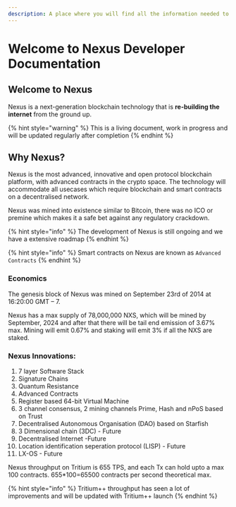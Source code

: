 ```yaml
---
description: A place where you will find all the information needed to build on Nexus
---
```


# Welcome to Nexus Developer Documentation

## Welcome to Nexus

Nexus is a next-generation blockchain technology that is **re-building the internet** from the ground up.

{% hint style="warning" %}
This is a living document, work in progress and will be updated regularly after completion
{% endhint %}

## Why Nexus?

Nexus is the most advanced, innovative and open protocol blockchain platform, with advanced contracts in the crypto space. The technology will accommodate all usecases which require blockchain and smart contracts on a decentralised network.&#x20;

Nexus was mined into existence similar to Bitcoin, there was no ICO or premine which makes it a safe bet against any regulatory crackdown.

{% hint style="info" %}
The development of Nexus is still ongoing and we have a extensive roadmap
{% endhint %}

{% hint style="info" %}
Smart contracts on Nexus are known as `Advanced Contracts`&#x20;
{% endhint %}

### Economics

The genesis block of Nexus was mined on September 23rd of 2014 at 16:20:00 GMT – 7.

Nexus has a max supply of 78,000,000 NXS, which will be mined by September, 2024 and after that there will be tail end emission of 3.67% max. Mining will emit 0.67% and staking will emit 3% if all the NXS are staked.

### Nexus Innovations:

1. 7 layer Software Stack
2. Signature Chains
3. Quantum Resistance
4. Advanced Contracts
5. Register based 64-bit Virtual Machine
6. 3 channel consensus, 2 mining channels Prime, Hash and nPoS based on Trust
7. Decentralised Autonomous Organisation (DAO) based on Starfish
8. 3 Dimensional chain (3DC) - Future
9. Decentralised Internet -Future
10. Location identification seperation protocol (LISP) - Future
11. LX-OS - Future

Nexus throughput on Tritium is 655 TPS, and each Tx can hold upto a max 100 contracts. 655\*100=65500 contracts per second theoretical max.

{% hint style="info" %}
Tritium++ throughput has seen a lot of improvements and will be updated with Tritium++ launch
{% endhint %}

